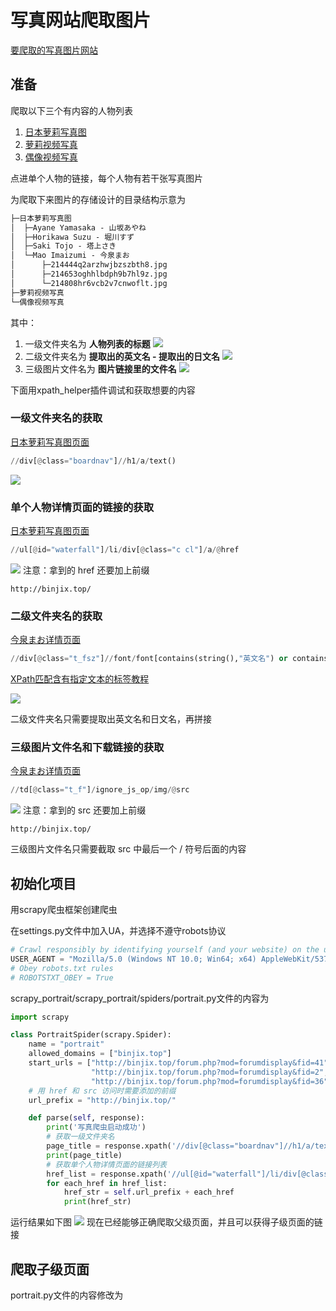 # 写真网站爬取图片

[要爬取的写真图片网站](http://binjix.top/forum.php)

## 准备

爬取以下三个有内容的人物列表
1. [日本萝莉写真图](http://binjix.top/forum.php?mod=forumdisplay&fid=41)
2. [萝莉视频写真](http://binjix.top/forum.php?mod=forumdisplay&fid=2)
3. [偶像视频写真](http://binjix.top/forum.php?mod=forumdisplay&fid=36)

点进单个人物的链接，每个人物有若干张写真图片

为爬取下来图片的存储设计的目录结构示意为
```txt
├─日本萝莉写真图
│  ├─Ayane Yamasaka - 山坂あやね
│  ├─Horikawa Suzu - 堀川すず
│  ├─Saki Tojo - 塔上さき
│  └─Mao Imaizumi - 今泉まお
│      ├─214444q2arzhwjbzszbth8.jpg
│      ├─214653oghhlbdph9b7hl9z.jpg
│      └─214808hr6vcb2v7cnwoflt.jpg
├─萝莉视频写真
└─偶像视频写真
```
其中：
1. 一级文件夹名为 **人物列表的标题**
![](resources/2023-07-17-16-38-24.png)
2. 二级文件夹名为 **提取出的英文名 - 提取出的日文名**
![](resources/2023-07-17-16-44-03.png)
3. 三级图片文件名为 **图片链接里的文件名**
![](resources/2023-07-17-16-24-32.png)

下面用xpath_helper插件调试和获取想要的内容

### 一级文件夹名的获取

[日本萝莉写真图页面](http://binjix.top/forum.php?mod=forumdisplay&fid=41)

```py
//div[@class="boardnav"]//h1/a/text()
```

![](resources/2023-07-17-16-58-12.png)

### 单个人物详情页面的链接的获取

[日本萝莉写真图页面](http://binjix.top/forum.php?mod=forumdisplay&fid=41)

```py
//ul[@id="waterfall"]/li/div[@class="c cl"]/a/@href
```

![](resources/2023-07-17-22-26-29.png)
注意：拿到的 href 还要加上前缀
```url
http://binjix.top/
```

### 二级文件夹名的获取

[今泉まお详情页面](http://binjix.top/forum.php?mod=viewthread&tid=77&extra=page%3D1)

```py
//div[@class="t_fsz"]//font/font[contains(string(),"英文名") or contains(string(),"日文名")]/text()
```

[XPath匹配含有指定文本的标签教程](https://blog.csdn.net/butterfly5211314/article/details/82755600)

![](resources/2023-07-17-17-51-45.png)

二级文件夹名只需要提取出英文名和日文名，再拼接

### 三级图片文件名和下载链接的获取

[今泉まお详情页面](http://binjix.top/forum.php?mod=viewthread&tid=77&extra=page%3D1)

```py
//td[@class="t_f"]/ignore_js_op/img/@src
```

![](resources/2023-07-17-17-41-53.png)
注意：拿到的 src 还要加上前缀
```url
http://binjix.top/
```

三级图片文件名只需要截取 src 中最后一个 / 符号后面的内容

## 初始化项目

用scrapy爬虫框架创建爬虫

在settings.py文件中加入UA，并选择不遵守robots协议
```py
# Crawl responsibly by identifying yourself (and your website) on the user-agent
USER_AGENT = "Mozilla/5.0 (Windows NT 10.0; Win64; x64) AppleWebKit/537.36 (KHTML, like Gecko) Chrome/114.0.0.0 Safari/537.36"
# Obey robots.txt rules
# ROBOTSTXT_OBEY = True
```

scrapy_portrait/scrapy_portrait/spiders/portrait.py文件的内容为
```py
import scrapy

class PortraitSpider(scrapy.Spider):
    name = "portrait"
    allowed_domains = ["binjix.top"]
    start_urls = ["http://binjix.top/forum.php?mod=forumdisplay&fid=41",
                  "http://binjix.top/forum.php?mod=forumdisplay&fid=2",
                  "http://binjix.top/forum.php?mod=forumdisplay&fid=36"]
    # 用 href 和 src 访问时需要添加的前缀
    url_prefix = "http://binjix.top/"

    def parse(self, response):
        print('写真爬虫启动成功')
        # 获取一级文件夹名
        page_title = response.xpath('//div[@class="boardnav"]//h1/a/text()').extract_first()
        print(page_title)
        # 获取单个人物详情页面的链接列表
        href_list = response.xpath('//ul[@id="waterfall"]/li/div[@class="c cl"]/a/@href').extract()
        for each_href in href_list:
            href_str = self.url_prefix + each_href
            print(href_str)
```

运行结果如下图
![](resources/2023-07-17-22-29-36.png)
现在已经能够正确爬取父级页面，并且可以获得子级页面的链接

## 爬取子级页面

portrait.py文件的内容修改为
```py

```



